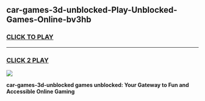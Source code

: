 
## car-games-3d-unblocked-Play-Unblocked-Games-Online-bv3hb
<h3>
<a href="https://premium76.site?title=car-games-3d-unblocked&ref=25A">CLICK TO PLAY</a></h3>
<hr>

<h3>
<a href="https://premium76.site?title=car-games-3d-unblocked&ref=25A">CLICK 2 PLAY</a>
  
</h3>

<a href="https://premium76.site?title=car-games-3d-unblocked&ref=25A"><img src="https://clearcache.store/games.png"></a>


**car-games-3d-unblocked games unblocked: Your Gateway to Fun and Accessible Online Gaming**
